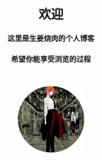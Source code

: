 <h1 align="center">欢迎</h1>

<!-- <font size="5">这里是生姜烧肉的个人博客</font> -->

<h3 align="center">这里是生姜烧肉的个人博客</h3>

<h3 align="center">希望你能享受浏览的过程</h3>

<br>
<br>


<div align="center"><img src="./assets/logo.png" width="150" height="150" /></div>